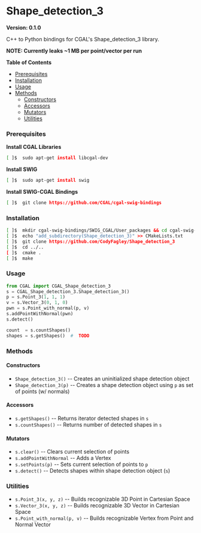 
#  Shape_detection_3

**Version: 0.1.0**

C++ to Python bindings for CGAL's Shape_detection_3 library.

**NOTE:  Currently leaks ~1 MB per point/vector per run**

**Table of Contents**
*  [Prerequisites](#prerequisites)
*  [Installation](#installation)
*  [Usage](#usage)
*  [Methods](#methods)
    *  [Constructors](#constructors)
    *  [Accessors](#accessors)
    *  [Mutators](#mutators)
    *  [Utilities](#utilities)


###  Prerequisites

**Install CGAL Libraries**
```bash
[ ]$  sudo apt-get install libcgal-dev
```

**Install SWIG**
```bash
[ ]$  sudo apt-get install swig
```

**Install SWIG-CGAL Bindings**
```bash
[ ]$  git clone https://github.com/CGAL/cgal-swig-bindings
```

###  Installation

```bash
[ ]$  mkdir cgal-swig-bindings/SWIG_CGAL/User_packages && cd cgal-swig-bindings/SWIG_CGAL/User_packages
[ ]$  echo "add_subdirectory(Shape_detection_3)" >> CMakeLists.txt
[ ]$  git clone https://github.com/CodyFagley/Shape_detection_3
[ ]$  cd ../.. 
[ ]$  cmake .
[ ]$  make
```

###  Usage

```python
from CGAL import CGAL_Shape_detection_3
s = CGAL_Shape_detection_3.Shape_detection_3()
p = s.Point_3(1, 1, 1)
v = s.Vector_3(0, 1, 0)
pwn = s.Point_with_normal(p, v)
s.addPointWithNormal(pwn)
s.detect()

count  = s.countShapes()
shapes = s.getShapes()  #  TODO
```

###  Methods

#### Constructors
*  `Shape_detection_3()`    --  Creates an uninitialized shape detection object
*  `Shape_detection_3(p)`   --  Creates a shape detection object using `p` as set of points (w/ normals)


####  Accessors
*  `s.getShapes()`   --  Returns iterator detected shapes in `s`
*  `s.countShapes()` --  Returns number of detected shapes in `s`


####  Mutators
*  `s.clear()`    --  Clears current selection of points
*  `s.addPointWithNormal` --  Adds a Vertex
*  `s.setPoints(p)`    --  Sets current selection of points to `p`
*  `s.detect()`   --  Detects shapes within shape detection object (`s`)


###  Utilities
*  `s.Point_3(x, y, z)`  --  Builds recognizable 3D Point in Cartesian Space
*  `s.Vector_3(x, y, z)` --  Builds recognizable 3D Vector in Cartesian Space
*  `s.Point_with_normal(p, v)`  --  Builds recognizable Vertex from Point and Normal Vector
